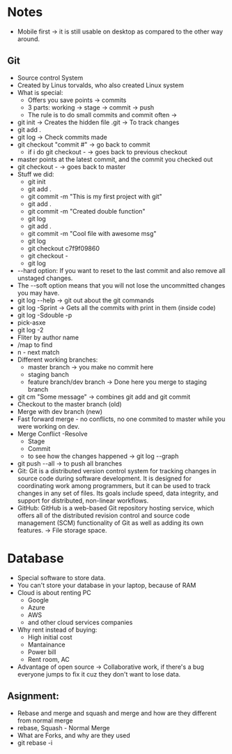 # Notes
- Mobile first -> it is still usable on desktop as compared to the other way around.

## Git
- Source control System
- Created by Linus torvalds, who also created Linux system
- What is special:
    - Offers you save points -> commits
    - 3 parts: working -> stage -> commit -> push
    - The rule is to do small commits and commit often -> 
- git init -> Creates the hidden file .git -> To track changes
- git add .
- git log -> Check commits made
- git checkout "commit #" -> go back to commit
    - if i do git checkout - -> goes back to previous checkout
- master points at the latest commit, and the commit you checked out
- git checkout - -> goes back to master
- Stuff we did:
    - git init
    - git add .
    - git commit -m "This is my first project with git"
    - git add .
    - git commit -m "Created double function"
    - git log
    - git add .
    - git commit -m "Cool file with awesome msg"
    - git log
    - git checkout c7f9f09860
    - git checkout -
    - git log
- --hard option: If you want to reset to the last commit and also remove all unstaged changes.
- The --soft option means that you will not lose the uncommitted changes you may have.
- git log --help -> git out about the git commands
- git log -Sprint -> Gets all the commits with print in them (inside code)
- git log -Sdouble -p
- pick-asxe
- git log -2
- Fliter by author name
- /map to find
- n - next match
- Different working branches:
    - master branch -> you make no commit here
    - staging banch
    - feature branch/dev branch -> Done here you merge to staging branch
- git cm "Some message" -> combines git add and git commit
- Checkout to the master branch (old)
- Merge with dev branch (new)
- Fast forward merge - no conflicts, no one commited to master while you were working on dev.
- Merge Conflict
    -Resolve
    - Stage
    - Commit
    - to see how the changes happened -> git log --graph
- git push --all -> to push all branches
- Git: Git is a distributed version control system for tracking changes in source code during software development. It is designed for coordinating work among programmers, but it can be used to track changes in any set of files. Its goals include speed, data integrity, and support for distributed, non-linear workflows. 
- GitHub: GitHub is a web-based Git repository hosting service, which offers all of the distributed revision control and source code management (SCM) functionality of Git as well as adding its own features. -> File storage space.

# Database
- Special software to store data.
- You can't store your database in your laptop, because of RAM
- Cloud is about renting PC
    - Google
    - Azure
    - AWS
    - and other cloud services companies
- Why rent instead of buying:
    - High initial cost
    - Mantainance
    - Power bill
    - Rent room, AC
- Advantage of open source -> Collaborative work, if there's a bug everyone jumps to fix it cuz they don't want to lose data.


## Asignment:
- Rebase and merge and squash and merge and how are they different from normal merge
- rebase, Squash - Normal Merge
- What are Forks, and why are they used
- git rebase -i